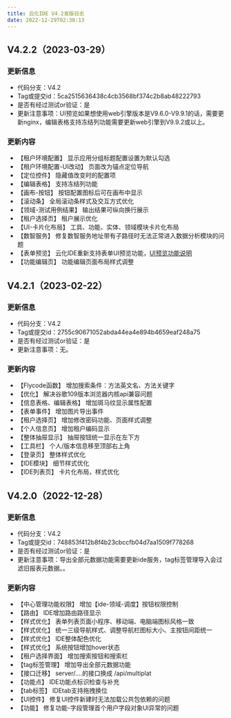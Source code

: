 ```yaml
---
title: 云化IDE V4.2发版日志
date: 2022-12-29T02:38:13
---
```


## V4.2.2（2023-03-29）

### 更新信息

* 代码分支：V4.2
* Tag或提交id：5ca2515636438c4cb3568bf374c2b8ab48222793
* 是否有经过测试or验证：是
* 更新注意事项：UI预览如果想使用web引擎版本是V9.6.0-V9.9.1的话，需要更新nginx，编辑表格支持冻结列功能需要更新web引擎到V9.9.2或以上。  

### 更新内容
* 【租户环境配置】 显示应用分组标题配置设置为默认勾选
* 【租户环境配置-UI改动】 页面改为锚点定位导航
* 【定位控件】 隐藏值改变时的配置项
* 【编辑表格】 支持冻结列功能
* 【画布-按钮】 按钮配置图标后可在画布中显示
* 【滚动条】 全局滚动条样式及交互方式优化
* 【领域-测试用例结果】 输出结果可纵向换行展示
* 【租户选择页】 租户展示优化
* 【UI-卡片化布局】 工具、功能、实体、领域模块卡片化布局
* 【数智服务】 修复数智服务地址带有子路径时无法正常进入数据分析模块的问题
* 【表单预览】 云化IDE重新支持表单UI预览功能，[UI预览功能说明](http://apaas.wxchina.com:8881/2023/03/31/ide)
* 【功能编辑页】 功能编辑页面布局样式调整

## V4.2.1（2023-02-22）

### 更新信息

* 代码分支：V4.2
* Tag或提交id：2755c90671052abda44ea4e894b4659eaf248a75
* 是否有经过测试or验证：是
* 更新注意事项：无。  

### 更新内容
* 【Flycode函数】 增加搜索条件：方法英文名、方法关键字
* 【优化】 解决谷歌109版本浏览器内核api兼容问题
* 【信息表格、编辑表格】 增加斑马纹显示属性配置
* 【表单事件】 增加图片导出事件
* 【租户选择页】 增加修改密码功能、页面样式调整
* 【个人信息页】 增加租户编码显示
* 【整体抽屉显示】 抽屉按钮统一显示在左下方
* 【工具栏】 个人/版本信息移至顶部右上角
* 【登录页】 整体样式优化
* 【IDE模块】 细节样式优化
* 【IDE列表页】 卡片化布局，样式优化

## V4.2.0（2022-12-28）

### 更新信息

* 代码分支：V4.2
* Tag或提交id：748853f412b8f4b23cbccfb04d7aa1509f778268
* 是否有经过测试or验证：是
* 更新注意事项：导出全部元数据功能需要更新ide服务，tag标签管理导入会过滤旧报表元数据。。  

### 更新内容
* 【中心管理功能权限】 增加【ide-领域-调度】按钮权限控制
* 【路由】 IDE增加路由路径显示
* 【样式优化】 表单列表页面小程序、移动端、电脑端图标风格一致
* 【样式优化】 统一三级导航样式、调整导航栏图标大小、主按钮间距统一
* 【样式优化】 IDE整体配色优化
* 【样式优化】 系统按钮增加hover状态
* 【租户选择界面】 增加搜索按钮和搜索栏
* 【tag标签管理】 增加导出全部元数据功能
* 【接口迁移】 server/....的接口换成 /api/multiplat
* 【功能点】 IDE功能点标识检查与补充
* 【tab标签】 IDEtab支持拖拽换位
* 【UI控件】 修复UI控件新建时无法加载公共包依赖的问题
* 【功能】 修复功能-字段管理首个用户字段对象UI异常的问题